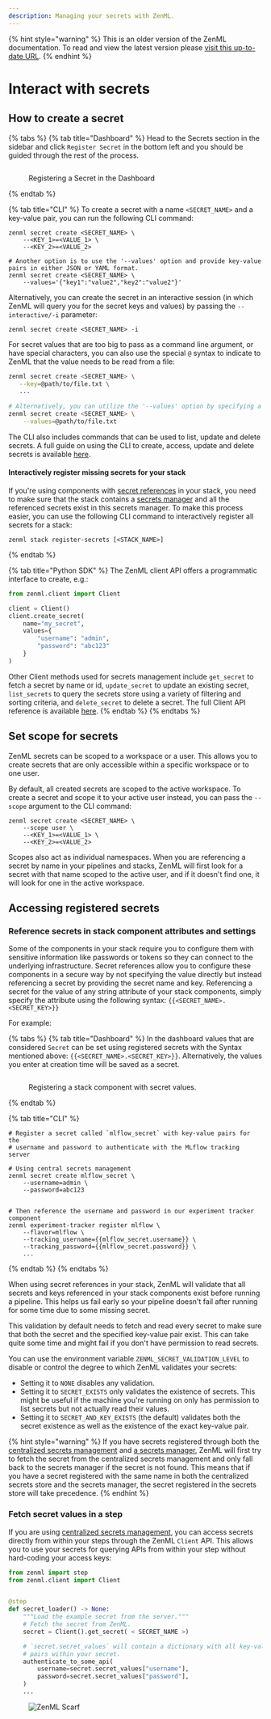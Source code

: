 ```yaml
---
description: Managing your secrets with ZenML.
---
```


{% hint style="warning" %}
This is an older version of the ZenML documentation. To read and view the latest version please [visit this up-to-date URL](https://docs.zenml.io).
{% endhint %}


# Interact with secrets

## How to create a secret

{% tabs %}
{% tab title="Dashboard" %}
Head to the Secrets section in the sidebar and click `Register Secret` in the bottom left and you should be guided through the rest of the process.

<figure><img src="../../../.gitbook/assets/RegisterSecret.png" alt=""><figcaption><p>Registering a Secret in the Dashboard</p></figcaption></figure>
{% endtab %}

{% tab title="CLI" %}
To create a secret with a name `<SECRET_NAME>` and a key-value pair, you can run the following CLI command:

```shell
zenml secret create <SECRET_NAME> \
    --<KEY_1>=<VALUE_1> \
    --<KEY_2>=<VALUE_2>

# Another option is to use the '--values' option and provide key-value pairs in either JSON or YAML format.
zenml secret create <SECRET_NAME> \
    --values='{"key1":"value2","key2":"value2"}'
```

Alternatively, you can create the secret in an interactive session (in which ZenML will query you for the secret keys and values) by passing the `--interactive/-i` parameter:

```shell
zenml secret create <SECRET_NAME> -i
```

For secret values that are too big to pass as a command line argument, or have special characters, you can also use the special `@` syntax to indicate to ZenML that the value needs to be read from a file:

```bash
zenml secret create <SECRET_NAME> \
   --key=@path/to/file.txt \
   ...
   
# Alternatively, you can utilize the '--values' option by specifying a file path containing key-value pairs in either JSON or YAML format.
zenml secret create <SECRET_NAME> \
    --values=@path/to/file.txt
```

The CLI also includes commands that can be used to list, update and delete secrets. A full guide on using the CLI to create, access, update and delete secrets is available [here](https://sdkdocs.zenml.io/latest/cli/#zenml.cli--secrets-management).

#### Interactively register missing secrets for your stack

If you're using components with [secret references](interact-with-secrets.md#reference-secrets-in-stack-component-attributes-and-settings) in your stack, you need to make sure that the stack contains a [secrets manager](../../../user-guide/component-guide/secrets-managers/secrets-managers.md) and all the referenced secrets exist in this secrets manager. To make this process easier, you can use the following CLI command to interactively register all secrets for a stack:

```shell
zenml stack register-secrets [<STACK_NAME>]
```
{% endtab %}

{% tab title="Python SDK" %}
The ZenML client API offers a programmatic interface to create, e.g.:

```python
from zenml.client import Client

client = Client()
client.create_secret(
    name="my_secret",
    values={
        "username": "admin",
        "password": "abc123"
    }
)
```

Other Client methods used for secrets management include `get_secret` to fetch a secret by name or id, `update_secret` to update an existing secret, `list_secrets` to query the secrets store using a variety of filtering and sorting criteria, and `delete_secret` to delete a secret. The full Client API reference is available [here](https://sdkdocs.zenml.io/latest/core\_code\_docs/core-client/).
{% endtab %}
{% endtabs %}

## Set scope for secrets

ZenML secrets can be scoped to a workspace or a user. This allows you to create secrets that are only accessible within a specific workspace or to one user.

By default, all created secrets are scoped to the active workspace. To create a secret and scope it to your active user instead, you can pass the `--scope` argument to the CLI command:

```shell
zenml secret create <SECRET_NAME> \
    --scope user \
    --<KEY_1>=<VALUE_1> \
    --<KEY_2>=<VALUE_2>
```

Scopes also act as individual namespaces. When you are referencing a secret by name in your pipelines and stacks, ZenML will first look for a secret with that name scoped to the active user, and if it doesn't find one, it will look for one in the active workspace.

## Accessing registered secrets

### Reference secrets in stack component attributes and settings

Some of the components in your stack require you to configure them with sensitive information like passwords or tokens so they can connect to the underlying infrastructure. Secret references allow you to configure these components in a secure way by not specifying the value directly but instead referencing a secret by providing the secret name and key. Referencing a secret for the value of any string attribute of your stack components, simply specify the attribute using the following syntax: `{{<SECRET_NAME>.<SECRET_KEY>}}`

For example:

{% tabs %}
{% tab title="Dashboard" %}
In the dashboard values that are considered `Secret` can be set using registered secrets with the Syntax mentioned above:  `{{<SECRET_NAME>.<SECRET_KEY>}}`. Alternatively, the values you enter at creation time will be saved as a secret.&#x20;

<figure><img src="../../../.gitbook/assets/RegisterComponentWithSecret.png" alt=""><figcaption><p>Registering a stack component with secret values.</p></figcaption></figure>
{% endtab %}

{% tab title="CLI" %}
```shell
# Register a secret called `mlflow_secret` with key-value pairs for the
# username and password to authenticate with the MLflow tracking server

# Using central secrets management
zenml secret create mlflow_secret \
    --username=admin \
    --password=abc123
    

# Then reference the username and password in our experiment tracker component
zenml experiment-tracker register mlflow \
    --flavor=mlflow \
    --tracking_username={{mlflow_secret.username}} \
    --tracking_password={{mlflow_secret.password}} \
    ...
```
{% endtab %}
{% endtabs %}

When using secret references in your stack, ZenML will validate that all secrets and keys referenced in your stack components exist before running a pipeline. This helps us fail early so your pipeline doesn't fail after running for some time due to some missing secret.

This validation by default needs to fetch and read every secret to make sure that both the secret and the specified key-value pair exist. This can take quite some time and might fail if you don't have permission to read secrets.

You can use the environment variable `ZENML_SECRET_VALIDATION_LEVEL` to disable or control the degree to which ZenML validates your secrets:

* Setting it to `NONE` disables any validation.
* Setting it to `SECRET_EXISTS` only validates the existence of secrets. This might be useful if the machine you're running on only has permission to list secrets but not actually read their values.
* Setting it to `SECRET_AND_KEY_EXISTS` (the default) validates both the secret existence as well as the existence of the exact key-value pair.

{% hint style="warning" %}
If you have secrets registered through both the [centralized secrets management](interact-with-secrets.md) and [a secrets manager](/docs/book/user-guide/component-guide/secrets-managers/secrets-managers.md), ZenML will first try to fetch the secret from the centralized secrets management and only fall back to the secrets manager if the secret is not found. This means that if you have a secret registered with the same name in both the centralized secrets store and the secrets manager, the secret registered in the secrets store will take precedence.
{% endhint %}

### Fetch secret values in a step

If you are using [centralized secrets management](interact-with-secrets.md), you can access secrets directly from within your steps through the ZenML `Client` API. This allows you to use your secrets for querying APIs from within your step without hard-coding your access keys:

```python
from zenml import step
from zenml.client import Client


@step
def secret_loader() -> None:
    """Load the example secret from the server."""
    # Fetch the secret from ZenML.
    secret = Client().get_secret( < SECRET_NAME >)

    # `secret.secret_values` will contain a dictionary with all key-value
    # pairs within your secret.
    authenticate_to_some_api(
        username=secret.secret_values["username"],
        password=secret.secret_values["password"],
    )
    ...
```

<!-- For scarf -->
<figure><img alt="ZenML Scarf" referrerpolicy="no-referrer-when-downgrade" src="https://static.scarf.sh/a.png?x-pxid=f0b4f458-0a54-4fcd-aa95-d5ee424815bc" /></figure>
